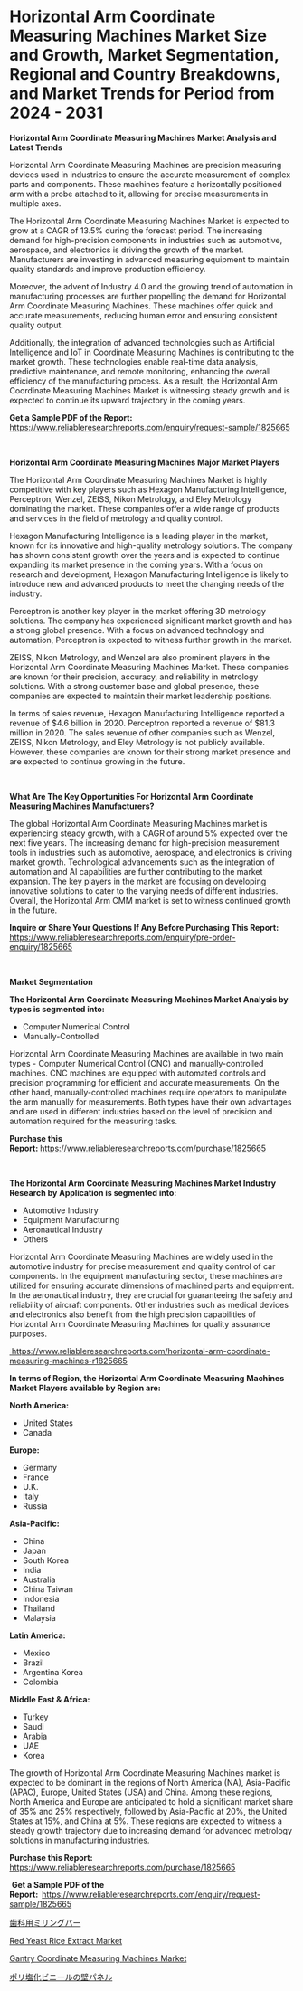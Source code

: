 <p><h1>Horizontal Arm Coordinate Measuring Machines Market Size and Growth, Market Segmentation, Regional and Country Breakdowns, and Market Trends for Period from 2024 -  2031</h1></p><p><strong>Horizontal Arm Coordinate Measuring Machines Market Analysis and Latest Trends</strong></p>
<p><p>Horizontal Arm Coordinate Measuring Machines are precision measuring devices used in industries to ensure the accurate measurement of complex parts and components. These machines feature a horizontally positioned arm with a probe attached to it, allowing for precise measurements in multiple axes.</p><p>The Horizontal Arm Coordinate Measuring Machines Market is expected to grow at a CAGR of 13.5% during the forecast period. The increasing demand for high-precision components in industries such as automotive, aerospace, and electronics is driving the growth of the market. Manufacturers are investing in advanced measuring equipment to maintain quality standards and improve production efficiency.</p><p>Moreover, the advent of Industry 4.0 and the growing trend of automation in manufacturing processes are further propelling the demand for Horizontal Arm Coordinate Measuring Machines. These machines offer quick and accurate measurements, reducing human error and ensuring consistent quality output.</p><p>Additionally, the integration of advanced technologies such as Artificial Intelligence and IoT in Coordinate Measuring Machines is contributing to the market growth. These technologies enable real-time data analysis, predictive maintenance, and remote monitoring, enhancing the overall efficiency of the manufacturing process. As a result, the Horizontal Arm Coordinate Measuring Machines Market is witnessing steady growth and is expected to continue its upward trajectory in the coming years.</p></p>
<p><strong>Get a Sample PDF of the Report:&nbsp;</strong> <a href="https://www.reliableresearchreports.com/enquiry/request-sample/1825665">https://www.reliableresearchreports.com/enquiry/request-sample/1825665</a></p>
<p>&nbsp;</p>
<p><strong>Horizontal Arm Coordinate Measuring Machines Major Market Players</strong></p>
<p><p>The Horizontal Arm Coordinate Measuring Machines Market is highly competitive with key players such as Hexagon Manufacturing Intelligence, Perceptron, Wenzel, ZEISS, Nikon Metrology, and Eley Metrology dominating the market. These companies offer a wide range of products and services in the field of metrology and quality control.</p><p>Hexagon Manufacturing Intelligence is a leading player in the market, known for its innovative and high-quality metrology solutions. The company has shown consistent growth over the years and is expected to continue expanding its market presence in the coming years. With a focus on research and development, Hexagon Manufacturing Intelligence is likely to introduce new and advanced products to meet the changing needs of the industry.</p><p>Perceptron is another key player in the market offering 3D metrology solutions. The company has experienced significant market growth and has a strong global presence. With a focus on advanced technology and automation, Perceptron is expected to witness further growth in the market.</p><p>ZEISS, Nikon Metrology, and Wenzel are also prominent players in the Horizontal Arm Coordinate Measuring Machines Market. These companies are known for their precision, accuracy, and reliability in metrology solutions. With a strong customer base and global presence, these companies are expected to maintain their market leadership positions.</p><p>In terms of sales revenue, Hexagon Manufacturing Intelligence reported a revenue of $4.6 billion in 2020. Perceptron reported a revenue of $81.3 million in 2020. The sales revenue of other companies such as Wenzel, ZEISS, Nikon Metrology, and Eley Metrology is not publicly available. However, these companies are known for their strong market presence and are expected to continue growing in the future.</p></p>
<p>&nbsp;</p>
<p><strong>What Are The Key Opportunities For Horizontal Arm Coordinate Measuring Machines Manufacturers?</strong></p>
<p><p>The global Horizontal Arm Coordinate Measuring Machines market is experiencing steady growth, with a CAGR of around 5% expected over the next five years. The increasing demand for high-precision measurement tools in industries such as automotive, aerospace, and electronics is driving market growth. Technological advancements such as the integration of automation and AI capabilities are further contributing to the market expansion. The key players in the market are focusing on developing innovative solutions to cater to the varying needs of different industries. Overall, the Horizontal Arm CMM market is set to witness continued growth in the future.</p></p>
<p><strong>Inquire or Share Your Questions If Any Before Purchasing This Report:</strong> <a href="https://www.reliableresearchreports.com/enquiry/pre-order-enquiry/1825665">https://www.reliableresearchreports.com/enquiry/pre-order-enquiry/1825665</a></p>
<p>&nbsp;</p>
<p><strong>Market Segmentation</strong></p>
<p><strong>The Horizontal Arm Coordinate Measuring Machines Market Analysis by types is segmented into:</strong></p>
<p><ul><li>Computer Numerical Control</li><li>Manually-Controlled</li></ul></p>
<p><p>Horizontal Arm Coordinate Measuring Machines are available in two main types - Computer Numerical Control (CNC) and manually-controlled machines. CNC machines are equipped with automated controls and precision programming for efficient and accurate measurements. On the other hand, manually-controlled machines require operators to manipulate the arm manually for measurements. Both types have their own advantages and are used in different industries based on the level of precision and automation required for the measuring tasks.</p></p>
<p><strong>Purchase this Report:&nbsp;</strong><a href="https://www.reliableresearchreports.com/purchase/1825665">https://www.reliableresearchreports.com/purchase/1825665</a></p>
<p>&nbsp;</p>
<p><strong>The Horizontal Arm Coordinate Measuring Machines Market Industry Research by Application is segmented into:</strong></p>
<p><ul><li>Automotive Industry</li><li>Equipment Manufacturing</li><li>Aeronautical Industry</li><li>Others</li></ul></p>
<p><p>Horizontal Arm Coordinate Measuring Machines are widely used in the automotive industry for precise measurement and quality control of car components. In the equipment manufacturing sector, these machines are utilized for ensuring accurate dimensions of machined parts and equipment. In the aeronautical industry, they are crucial for guaranteeing the safety and reliability of aircraft components. Other industries such as medical devices and electronics also benefit from the high precision capabilities of Horizontal Arm Coordinate Measuring Machines for quality assurance purposes.</p></p>
<p><a href="https://www.reliableresearchreports.com/horizontal-arm-coordinate-measuring-machines-r1825665">&nbsp;https://www.reliableresearchreports.com/horizontal-arm-coordinate-measuring-machines-r1825665</a></p>
<p><strong>In terms of Region, the Horizontal Arm Coordinate Measuring Machines Market Players available by Region are:</strong></p>
<p>
    <p> <strong> North America: </strong>
        <ul>
            <li>United States</li>
            <li>Canada</li>
        </ul>
        </p> 
    <p> <strong> Europe: </strong>
        <ul>
            <li>Germany</li>
            <li>France</li>
            <li>U.K.</li>
            <li>Italy</li>
            <li>Russia</li>
        </ul>
        </p> 
    <p> <strong> Asia-Pacific: </strong>
        <ul>
            <li>China</li>
            <li>Japan</li>
            <li>South Korea</li>
            <li>India</li>
            <li>Australia</li>
            <li>China Taiwan</li>
            <li>Indonesia</li>
            <li>Thailand</li>
            <li>Malaysia</li>
        </ul>
        </p> 
    <p> <strong> Latin America: </strong>
        <ul>
            <li>Mexico</li>
            <li>Brazil</li>
            <li>Argentina Korea</li>
            <li>Colombia</li>
        </ul>
        </p> 
    <p> <strong> Middle East & Africa: </strong>
        <ul>
            <li>Turkey</li>
            <li>Saudi</li>
            <li>Arabia</li>
            <li>UAE</li>
            <li>Korea</li>
        </ul>
    </p>
    </p>
<p><p>The growth of Horizontal Arm Coordinate Measuring Machines market is expected to be dominant in the regions of North America (NA), Asia-Pacific (APAC), Europe, United States (USA) and China. Among these regions, North America and Europe are anticipated to hold a significant market share of 35% and 25% respectively, followed by Asia-Pacific at 20%, the United States at 15%, and China at 5%. These regions are expected to witness a steady growth trajectory due to increasing demand for advanced metrology solutions in manufacturing industries.</p></p>
<p><strong>Purchase this Report: </strong><a href="https://www.reliableresearchreports.com/purchase/1825665">https://www.reliableresearchreports.com/purchase/1825665</a></p>
<p>&nbsp;<strong>Get a Sample PDF of the Report:&nbsp;&nbsp;</strong><a href="https://www.reliableresearchreports.com/enquiry/request-sample/1825665">https://www.reliableresearchreports.com/enquiry/request-sample/1825665</a></p>
<p><strong></strong></p>
<p><p><a href="https://github.com/ddwcuskozol07187/Market-Research-Report-List-1/blob/main/525234241624.md">歯科用ミリングバー</a></p><p><a href="https://issuu.com/reportprime-2/docs/red-yeast-rice-extract-market-size-2030.pptx">Red Yeast Rice Extract Market</a></p><p><a href="https://github.com/brenzgnarento/Market-Research-Report-List-2/blob/main/gantry-coordinate-measuring-machines-market.md">Gantry Coordinate Measuring Machines Market</a></p><p><a href="https://github.com/marbadji/Market-Research-Report-List-1/blob/main/169419441626.md">ポリ塩化ビニールの壁パネル</a></p></p>